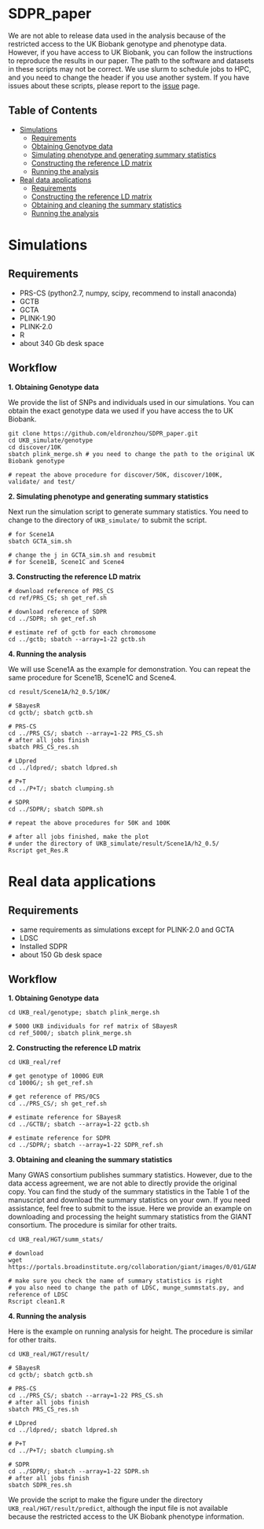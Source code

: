 # SDPR_paper
We are not able to release data used in the analysis because of the restricted access to the UK Biobank genotype and phenotype data. However, if you have access to UK Biobank, you can follow the instructions to reproduce the results in our paper. The path to the software and datasets in these scripts may not be correct. We use slurm to schedule jobs to HPC, and you need to change the header if you use another system. If you have issues about these scripts, please report to the [issue](https://github.com/eldronzhou/SDPR_paper/issues) page.

## Table of Contents
- [Simulations](#sim)
  - [Requirements](#sim-req)
  - [Obtaining Genotype data](#sim-geno)
  - [Simulating phenotype and generating summary statistics](#sim-ss)
  - [Constructing the reference LD matrix](#sim-ref)
  - [Running the analysis](#sim-analysis)
- [Real data applications](#real)
  - [Requirements](#real-req)
  - [Constructing the reference LD matrix](#real-ref)
  - [Obtaining and cleaning the summary statistics](#real-ss)
  - [Running the analysis](#real-analysis)


# <a name="sim"></a>Simulations
## <a name="sim-req"></a>Requirements
* PRS-CS (python2.7, numpy, scipy, recommend to install anaconda)
* GCTB
* GCTA
* PLINK-1.90 
* PLINK-2.0
* R
* about 340 Gb desk space 

## Workflow
**<a name="sim-geno"></a>1. Obtaining Genotype data**

We provide the list of SNPs and individuals used in our simulations. You can obtain the exact genotype data we used if you have access the to UK Biobank.

```
git clone https://github.com/eldronzhou/SDPR_paper.git
cd UKB_simulate/genotype
cd discover/10K 
sbatch plink_merge.sh # you need to change the path to the original UK Biobank genotype

# repeat the above procedure for discover/50K, discover/100K, validate/ and test/
```

**<a name="sim-ss"></a>2. Simulating phenotype and generating summary statistics**

Next run the simulation script to generate summary statistics. You need to change to the directory of `UKB_simulate/` to submit the script.
```
# for Scene1A
sbatch GCTA_sim.sh

# change the j in GCTA_sim.sh and resubmit
# for Scene1B, Scene1C and Scene4
```

**<a name="sim-ref"></a>3. Constructing the reference LD matrix**

```
# download reference of PRS_CS
cd ref/PRS_CS; sh get_ref.sh 

# download reference of SDPR
cd ../SDPR; sh get_ref.sh 

# estimate ref of gctb for each chromosome
cd ../gctb; sbatch --array=1-22 gctb.sh 
```

**<a name="sim-analysis"></a>4. Running the analysis**

We will use Scene1A as the example for demonstration. You can repeat the same procedure for Scene1B, Scene1C and Scene4.

```
cd result/Scene1A/h2_0.5/10K/

# SBayesR
cd gctb/; sbatch gctb.sh

# PRS-CS
cd ../PRS_CS/; sbatch --array=1-22 PRS_CS.sh
# after all jobs finish
sbatch PRS_CS_res.sh

# LDpred
cd ../ldpred/; sbatch ldpred.sh

# P+T
cd ../P+T/; sbatch clumping.sh

# SDPR
cd ../SDPR/; sbatch SDPR.sh

# repeat the above procedures for 50K and 100K

# after all jobs finished, make the plot
# under the directory of UKB_simulate/result/Scene1A/h2_0.5/
Rscript get_Res.R
```

# <a name="real"></a>Real data applications

## <a name="real-req"></a>Requirements

* same requirements as simulations except for PLINK-2.0 and GCTA
* LDSC 
* Installed SDPR
* about 150 Gb desk space

## Workflow

**<a name="real-geno"></a>1. Obtaining Genotype data**

```
cd UKB_real/genotype; sbatch plink_merge.sh

# 5000 UKB individuals for ref matrix of SBayesR
cd ref_5000/; sbatch plink_merge.sh
```

**<a name="real-ref"></a>2. Constructing the reference LD matrix**

```
cd UKB_real/ref

# get genotype of 1000G EUR
cd 1000G/; sh get_ref.sh

# get reference of PRS/0CS
cd ../PRS_CS/; sh get_ref.sh

# estimate reference for SBayesR
cd ../GCTB/; sbatch --array=1-22 gctb.sh

# estimate reference for SDPR
cd ../SDPR/; sbatch --array=1-22 SDPR_ref.sh
```

**<a name="real-ss"></a>3. Obtaining and cleaning the summary statistics**

Many GWAS consortium publishes summary statistics. However, due to the data access agreement, we are not able to directly provide the original copy. You can find the study of the summary statistics in the Table 1 of the manuscript and download the summary statistics on your own. If you need assistance, feel free to submit to the issue. Here we provide an example on downloading and processing the height summary statistics from the GIANT consortium. The procedure is similar for other traits. 

```
cd UKB_real/HGT/summ_stats/

# download
wget https://portals.broadinstitute.org/collaboration/giant/images/0/01/GIANT_HEIGHT_Wood_et_al_2014_publicrelease_HapMapCeuFreq.txt.gz

# make sure you check the name of summary statistics is right
# you also need to change the path of LDSC, munge_summstats.py, and reference of LDSC
Rscript clean1.R
```

**<a name="real-analysis"></a>4. Running the analysis**

Here is the example on running analysis for height. The procedure is similar for other traits. 

```
cd UKB_real/HGT/result/

# SBayesR
cd gctb/; sbatch gctb.sh

# PRS-CS
cd ../PRS_CS/; sbatch --array=1-22 PRS_CS.sh
# after all jobs finish
sbatch PRS_CS_res.sh

# LDpred
cd ../ldpred/; sbatch ldpred.sh

# P+T
cd ../P+T/; sbatch clumping.sh

# SDPR
cd ../SDPR/; sbatch --array=1-22 SDPR.sh
# after all jobs finish
sbatch SDPR_res.sh
```

We provide the script to make the figure under the directory `UKB_real/HGT/result/predict`, although the input file is not available because the restricted access to the UK Biobank phenotype information. 


